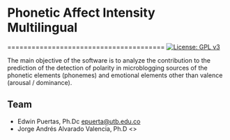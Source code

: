 # Phonetic Affect Intensity Multilingual
=======================================
[![License: GPL v3](https://img.shields.io/badge/License-GPLv3-blue.svg)](https://www.gnu.org/licenses/gpl-3.0)

The main objective of the software is to analyze the contribution to the prediction of the detection of polarity in 
microblogging sources of the phonetic elements (phonemes) and emotional elements other than valence (arousal / dominance).

## Team

- Edwin Puertas, Ph.Dc <epuerta@utb.edu.co>
- Jorge Andrés Alvarado Valencia, Ph.D <>
